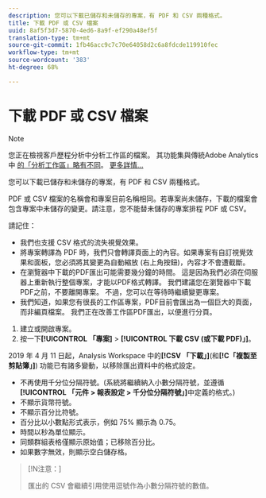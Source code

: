 ```yaml
---
description: 您可以下載已儲存和未儲存的專案，有 PDF 和 CSV 兩種格式。
title: 下載 PDF 或 CSV 檔案
uuid: 8af5f3d7-5870-4ed6-8a9f-ef290a48ef5f
translation-type: tm+mt
source-git-commit: 1fb46acc9c7c70e64058d2c6a8fdcde119910fec
workflow-type: tm+mt
source-wordcount: '383'
ht-degree: 68%

---
```



# 下載 PDF 或 CSV 檔案

>[!NOTE]
>
>您正在檢視客戶歷程分析中分析工作區的檔案。 其功能集與傳統Adobe Analytics中 [的「分析工作區」略有不同](https://docs.adobe.com/content/help/zh-Hant/analytics/analyze/analysis-workspace/home.html)。 [更多詳情...](/help/getting-started/cja-aa.md)

您可以下載已儲存和未儲存的專案，有 PDF 和 CSV 兩種格式。

PDF 或 CSV 檔案的名稱會和專案目前名稱相同。若專案尚未儲存，下載的檔案會包含專案中未儲存的變更。請注意，您不能替未儲存的專案排程 PDF 或 CSV。

請記住：

* 我們也支援 CSV 格式的流失視覺效果。
* 將專案轉譯為 PDF 時，我們只會轉譯頁面上的內容。如果專案有自訂視覺效果和面板，您必須將其變更為自動縮放 (右上角按鈕)，內容才不會遭截斷。
* 在瀏覽器中下載的PDF匯出可能需要幾分鐘的時間。 這是因為我們必須在伺服器上重新執行整個專案，才能以PDF格式轉譯。 我們建議您在瀏覽器中下載PDF之前，不要離開專案。 不過，您可以在等待時繼續變更專案。
* 我們知道，如果您有很長的工作區專案，PDF目前會匯出為一個巨大的頁面，而非編頁檔案。 我們正在改善工作區PDF匯出，以便進行分頁。

1. 建立或開啟專案。
1. 按一下&#x200B;**[!UICONTROL 「專案]** > **[!UICONTROL 下載 CSV (或下載 PDF)」]**。

2019 年 4 月 11 日起，Analysis Workspace 中的&#x200B;**[!CSV 「下載」]**(和&#x200B;**[!C「複製至剪貼簿」]**) 功能已有諸多變動，以移除匯出資料中的格式設定。
* 不再使用千分位分隔符號。(系統將繼續納入小數分隔符號，並遵循&#x200B;**[!UICONTROL 「元件 > 報表設定 > 千分位分隔符號」]**&#x200B;中定義的格式。)
* 不顯示貨幣符號。
* 不顯示百分比符號。
* 百分比以小數點形式表示，例如 75% 顯示為 0.75。
* 時間以秒為單位顯示。
* 同類群組表格僅顯示原始值；已移除百分比。
* 如果數字無效，則顯示空白儲存格。

>[!N注意：]
>
> 匯出的 CSV 會繼續引用使用逗號作為小數分隔符號的數值。
